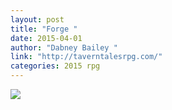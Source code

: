 ```yaml
---
layout: post
title: "Forge "
date: 2015-04-01
author: "Dabney Bailey "
link: "http://taverntalesrpg.com/"
categories: 2015 rpg
---
```

![]({{site.url}}/2015images/Forge.jpg)
